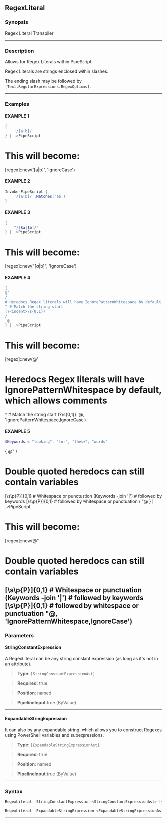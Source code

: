RegexLiteral
------------
### Synopsis
Regex Literal Transpiler

---
### Description

Allows for Regex Literals within PipeScript.

Regex Literals are strings enclosed within slashes.

The ending slash may be followed by ```[Text.RegularExpressions.RegexOptions]```.

---
### Examples
#### EXAMPLE 1
```PowerShell
{
    '/[a|b]/'
} | .>PipeScript
```
# This will become:

[regex]::new('[a|b]', 'IgnoreCase')
#### EXAMPLE 2
```PowerShell
Invoke-PipeScript {
    '/[a|b]/'.Matches('ab')
}
```

#### EXAMPLE 3
```PowerShell
{
    "/[$a|$b]/"
} | .>PipeScript
```
# This will become:

[regex]::new("[$a|$b]", 'IgnoreCase')
#### EXAMPLE 4
```PowerShell
{
@'
/
# Heredocs Regex literals will have IgnorePatternWhitespace by default, which allows comments
^ # Match the string start
(?<indent>\s{0,1})
/
'@
} | .>PipeScript
```
# This will become:

[regex]::new(@'
# Heredocs Regex literals will have IgnorePatternWhitespace by default, which allows comments
^ # Match the string start
(?<indent>\s{0,1})
'@, 'IgnorePatternWhitespace,IgnoreCase')
#### EXAMPLE 5
```PowerShell
$Keywords = "looking", "for", "these", "words"
```
{
@"
/
# Double quoted heredocs can still contain variables
[\s\p{P}]{0,1}         # Whitespace or punctuation
$($Keywords -join '|') # followed by keywords
[\s\p{P}]{0,1}         # followed by whitespace or punctuation
/
"@
} | .>PipeScript


# This will become:

[regex]::new(@"
# Double quoted heredocs can still contain variables
[\s\p{P}]{0,1}         # Whitespace or punctuation
$($Keywords -join '|') # followed by keywords
[\s\p{P}]{0,1}         # followed by whitespace or punctuation
"@, 'IgnorePatternWhitespace,IgnoreCase')
---
### Parameters
#### **StringConstantExpression**

A RegexLiteral can be any string constant expression (as long as it's not in an attribute).



> **Type**: ```[StringConstantExpressionAst]```

> **Required**: true

> **Position**: named

> **PipelineInput**:true (ByValue)



---
#### **ExpandableStringExpression**

It can also by any expandable string, which allows you to construct Regexes using PowerShell variables and subexpressions.



> **Type**: ```[ExpandableStringExpressionAst]```

> **Required**: true

> **Position**: named

> **PipelineInput**:true (ByValue)



---
### Syntax
```PowerShell
RegexLiteral -StringConstantExpression <StringConstantExpressionAst> [<CommonParameters>]
```
```PowerShell
RegexLiteral -ExpandableStringExpression <ExpandableStringExpressionAst> [<CommonParameters>]
```
---


